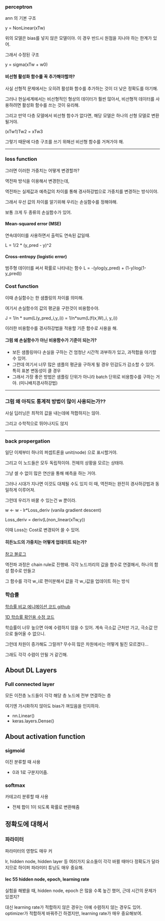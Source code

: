 ### perceptron

ann 의 기본 구조 

y = NonLinear(xTw)

위의 모델은 bias를 넣지 않은 모델이야. 이 경우 반드시 원점을 지나야 하는 한계가 있어.

그래서 수정된 구조

y = sigma(xTw + w0)

#### 비선형 활성화 함수를 꼭 추가해야할까?

사실 선형적 문제에서는 오히려 활성화 함수를 추가하는 것이 더 낮은 정확도를 야기해.

그러나 현실세계에서는 비선형적인 형상의 데이터가 훨씬 많아서, 비선형적 데이터를 사용하려면 활성화 함수를 쓰는 것이 유리해.

그리고 만약 다층 모델에서 비선형 함수가 없다면, 해당 모델은 하나의 선형 모델로 변환될거야.

(xTw1)Tw2 = xTw3

그렇기 때문에 다층 구조를 쓰기 위해선 비선형 함수를 거쳐가야 해.

---

### loss function

그러면 이러한 가중치는 어떻게 변경할까?

역전파 방식을 이용해서 변경한는데,

역전파는 실제값과 예측값의 차이를 통해 경사하강법으로 가중치를 변경하는 방식이야.

그래서 우선 값의 차이를 알기위해 우리는 손실함수를 정해야해.

보통 크게 두 종류의 손실함수가 있어.

#### Mean-squared error (MSE)

연속데이터를 사용하면서 출력도 연속된 값일때.

L = 1/2 * (y_pred - y)^2

#### Cross-entropy (logistic error)

범주형 데이터를 써서 확률로 나타내는 함수
L = -(ylog(y_pred) + (1-y)log(1-y_pred))


### Cost function

이때 손실함수는 한 샘플링의 차이를 의미해. 

여기서 손실함수의 값의 평균을 구한것이 비용함수야.

J = 1/n * sum(L(y_pred_i,y_i)) = 1/n*sum(L(f(x,W)_i, y_i))

이러한 비용함수를 경사하강법을 적용할 기준 함수로 사용을 해.

#### 그럼 왜 손실함수가 아닌 비용함수가 기준이 되는가?

- 보든 샘플링마다 손실을 구하는 건 엄청난 시간적 과부하가 있고, 과적합을 야기할 수 있어.
- 그런데 여기서 너무 많은 샘플의 평균을 구하게 될 경우 민감도가 감소할 수 있어. 특히 표본 변동성이 클 경우
- 그래서 가장 좋은 방법은 샘플링 단위가 아니라 batch 단위로 비용함수를 구하는 거야. (미니배치경사하강법)

---

### 그럼 왜 아직도 통계적 방법이 많이 사용되는가??

사실 딥러닝은 최적의 값을 내는데에 적합하지는 않아.

그리고 수학적으로 뛰어나지도 않지

---

### back propergation

일단 이제부터 하나의 퍼셉트론을 unit(node) 으로 표시할거야.

그리고 이 노드들은 모두 독립적이야. 전체의 상황을 모르는 상태야.

그냥 셀 수 없이 많은 연산을 통해 예측을 하는 거야.

그러나 시대가 지나면 이것도 대체될 수도 있지
이 때, 역전파는 완전히 경사하강법과 동일하게 이루어져.

그런데 우리가 바꿀 수 있는건 w 뿐이라.

w <- w - lr*Loss_deriv (vanila gradient descent)

Loss_deriv = deriv(L(non_linear(xTw,y))

이때 Loss는 Cost로 변경되어 쓸 수 있어. 

#### 히든노드의 가중치는 어떻게 업데이트 되는가?

[참고 블로그](https://amber-chaeeunk.tistory.com/18)

역전파 과정은 chain rule로 진행돼. 각각 노드끼리의 값을 함수로 연결해서, 하나의 함성 함수로 만들고

그 함수를 각각 w_i로 편미분해서 값을 각 w_i값을 업데이트 하는 방식 

### 학습률

[학습률 비교 에니메이션 코드 github](https://github.com/pablocpz/Gradient-Descent-Visualizations)

[1D 학습률 확인용 수정 코드](https://drive.google.com/file/d/1JlDZC_SSpwTR9Z8JnR0D07Q9Zh0xoHcl/view?usp=drive_link)

학습률이 너무 높으면 아예 수렴하지 않을 수 있어. 계속 극소값 근처만 가고, 극소값 안으로 들어올 수 없으니.

그런데 차원이 증가해도 그럴까? 무수히 많은 차원에서는 어떻게 될진 모르겠다...

그래도 각각 수렴이 안될 거 같긴해.

## About DL Layers

### Full connected layer

모든 이전층 노드들이 각각 해당 층 노드에 전부 연결하는 층

여기엔 가시화하지 않아도 bias가 껴있음을 인지하자.

- nn.Linear()
- keras.layers.Dense()

## About activation function

### sigmoid

이진 분류할 때 사용

- 0과 1로 구분지어줌.

### softmax

카테고리 분류할 때 사용

- 전체 합이 1이 되도록 확률로 변환해줌

## 정확도에 대해서

### 파라미터
파라미터의 영향도 매우 커

lr, hidden node, hidden layer 등 여러가지 요소들이 각각 바뀔 때마다 정확도가 달라지므로 
하이퍼 파라미터 튜닝도 매우 중요해.

#### lec 55 hidden node, epoch, learning rate
실험을 해봤을 때, hidden node, epoch 은 많을 수록 높긴 했어, 근데 시간의 문제가 있겠지?

대신 learning rate가 적합하지 않은 경우는 아예 수렴하지 않는 경우도 있어. 
optimizer가 적합하게 바꿔주긴 하겠지만, learning rate가 매우 중요해보여.